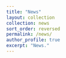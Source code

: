 ```yaml
---
title: "News"
layout: collection
collection: news
sort_order: reversed
permalink: /news/
author_profile: true
excerpt: "News."
---
```


